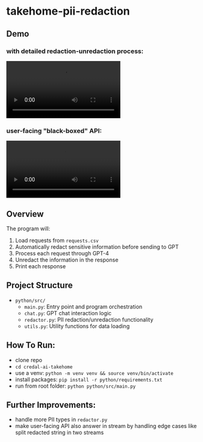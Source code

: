 # takehome-pii-redaction

## Demo
### with detailed redaction-unredaction process:
<video src="https://github.com/user-attachments/assets/72e02ddd-c632-4173-980b-29d1446235ef"></video>

### user-facing "black-boxed" API:
<video src="https://github.com/user-attachments/assets/6c153787-1c3c-47a4-9470-465666aa59d1"></video>


## Overview
The program will:
1. Load requests from `requests.csv`
2. Automatically redact sensitive information before sending to GPT
3. Process each request through GPT-4
4. Unredact the information in the response
5. Print each response

## Project Structure

- `python/src/`
  - `main.py`: Entry point and program orchestration
  - `chat.py`: GPT chat interaction logic
  - `redactor.py`: PII redaction/unredaction functionality
  - `utils.py`: Utility functions for data loading

## How To Run:
- clone repo
- `cd credal-ai-takehome`
- use a venv: `python -m venv venv && source venv/bin/activate`
- install packages: `pip install -r python/requirements.txt`
- run from root folder: `python python/src/main.py`

## Further Improvements:
- handle more PII types in `redactor.py`
- make user-facing API also answer in stream by handling edge cases like split redacted string in two streams
